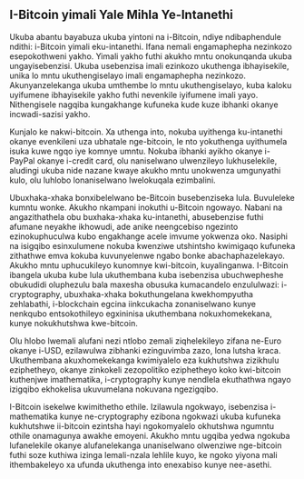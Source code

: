 ## I-Bitcoin yimali Yale Mihla Ye-Intanethi
Ukuba abantu bayabuza ukuba yintoni na i-Bitcoin, ndiye ndibaphendule ndithi: i-Bitcoin yimali eku-intanethi. Ifana nemali engamaphepha nezinkozo esepokothweni yakho. Yimali yakho futhi akukho mntu onokunqanda ukuba ungayisebenzisi. Ukuba usebenzisa imali ezinkozo ukuthenga ibhayisekile, unika lo mntu ukuthengiselayo imali engamaphepha nezinkozo. Akunyanzelekanga ukuba umthembe lo mntu ukuthengiselayo, kuba kaloku uyifumene ibhayisekile yakho futhi nevenkile iyifumene imali yayo. Nithengisele nagqiba kungakhange kufuneka kude kuze ibhanki okanye incwadi-sazisi yakho.

Kunjalo ke nakwi-bitcoin. Xa uthenga into, nokuba uyithenga ku-intanethi okanye evenkileni uza ubhatale nge-bitcoin, le nto yokuthenga uyithumela isuka kuwe ngqo iye komnye umntu. Nokuba ibhanki ayikho okanye i-PayPal okanye i-credit card, olu naniselwano ulwenzileyo lukhuselekile, aludingi ukuba nide nazane kwaye akukho mntu unokwenza umgunyathi kulo, olu luhlobo lonaniselwano lwelokuqala ezimbalini.

Ubuxhaka-xhaka bonxibelelwano be-Bitcoin busebenziseka lula. Buvuleleke kumntu wonke. Akukho nkampani inokuthi u-Bitcoin ngowayo. Nabani na angazithathela obu buxhaka-xhaka ku-intanethi, abusebenzise futhi afumane neyakhe ikhowudi, ade anike neengcebiso ngezinto ezinokuphuculwa kubo engakhange acele imvume yokwenza oko. Nasiphi na isigqibo esinxulumene nokuba kwenziwe utshintsho kwimigaqo kufuneka zithathwe emva kokuba kuvunyelenwe ngabo bonke abachaphazelekayo. Akukho mntu uphucukileyo kunomnye kwi-bitcoin, kuyalinganwa. I-Bitcoin ibangela ukuba kube lula ukuthembana kuba isebenzisa ubuchwepheshe obukudidi oluphezulu bala maxesha obusuka kumacandelo enzululwazi: i-cryptography, ubuxhaka-xhaka bokuthungelana kwekhompyutha zehlabathi, i-blockchain egcina iinkcukacha zonaniselwano kunye nenkqubo entsokothileyo egxininisa ukuthembana nokuxhomekekana, kunye nokukhutshwa kwe-bitcoin.

Olu hlobo lwemali alufani nezi ntlobo zemali ziqhelekileyo zifana ne-Euro okanye i-USD, ezilawulwa zibhanki ezinguvimba zazo, lona lutsha kraca. Ukuthembana akuxhomekekanga kwimiyalelo eza kukhutshwa zizikhulu eziphetheyo, okanye zinkokeli zezopolitiko eziphetheyo koko kwi-bitcoin kuthenjwe imathematika, i-cryptography kunye nendlela ekuthathwa ngayo izigqibo ekhokelisa ukuvumelana nokuvana ngezigqibo.

I-Bitcoin isekelwe kwimithetho ethile. Izilawula ngokwayo, isebenzisa i-mathematika kunye ne-cryptography ezibona ngokwazi ukuba kufuneka kukhutshwe ii-bitcoin ezintsha hayi ngokomyalelo okhutshwa ngumntu othile onamagunya awakhe emoyeni. Akukho mntu ugqiba yedwa ngokuba lufanelekile okanye alufanelekanga unaniselwano olwenziwe nge-bitcoin futhi soze kuthiwa izinga lemali-nzala lehlile kuyo, ke ngoko yiyona mali ithembakeleyo xa ufunda ukuthenga into enexabiso kunye nee-asethi. 

